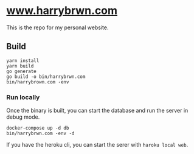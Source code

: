 # www.harrybrwn.com

This is the repo for my personal website.

## Build

```
yarn install
yarn build
go generate
go build -o bin/harrybrwn.com
bin/harrybrown.com -env
```

### Run locally

Once the binary is built, you can start the database and run the server in debug
mode.

```
docker-compose up -d db
bin/harrybrwn.com -env -d
```


If you have the heroku cli, you can start the serer with `haroku local web`.

